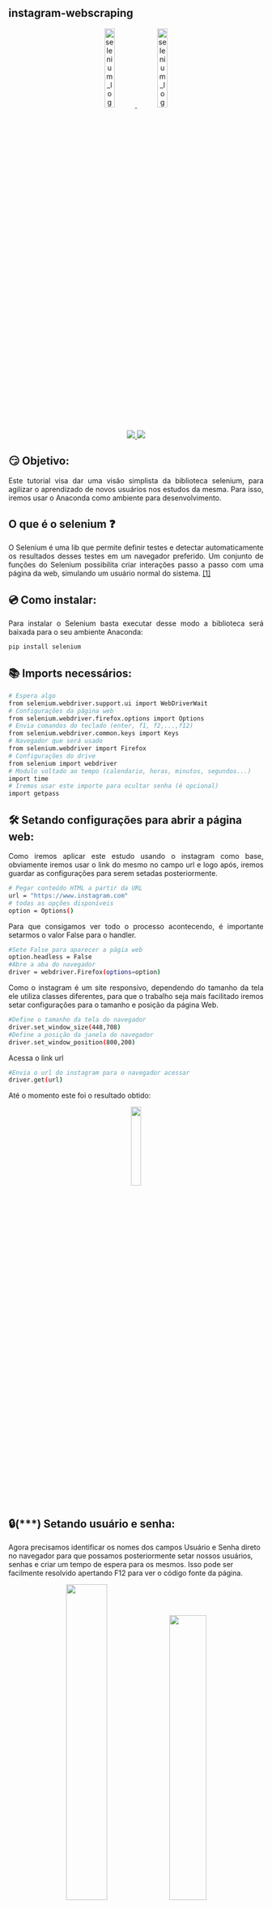 ## instagram-webscraping

<p align="center">
<a href='https://www.selenium.dev/'>
<img width="20%" alt="selenium_logo_large" src="https://user-images.githubusercontent.com/42920754/82577481-6bbe7b80-9b61-11ea-997e-840983ab05fd.png">
<a/>
 <a href='https://www.anaconda.com/'>
<img width="20%" alt="selenium_logo_large" src="https://user-images.githubusercontent.com/42920754/82577832-ee473b00-9b61-11ea-85c5-58011d17b0e8.PNG">
<a/>
<p/>
 
<p align="center">
<a href="https://github.com/SeleniumHQ/selenium">
<img src="https://img.shields.io/badge/built%20with-Selenium-yellow.svg" />
</a>
<a href="https://www.python.org/">
<img src="https://img.shields.io/badge/built%20with-Python3-red.svg" />
</a>
<p/>

## 😏 Objetivo:
<p align='Justify'>
Este tutorial visa dar uma visão simplista da biblioteca selenium, para agilizar o aprendizado de novos usuários nos estudos da mesma. Para isso, iremos usar o Anaconda como ambiente para desenvolvimento.
<p/>

## O que é o selenium ❓
<p align='Justify'>
O Selenium é uma lib que permite definir testes e detectar automaticamente os resultados desses testes em um navegador preferido. Um conjunto de funções do Selenium possibilita criar interações passo a passo com uma página da web, simulando um usuário normal do sistema.
<a href='https://www.browserstack.com/guide/python-selenium-to-run-web-automation-test'>[1]<a/>
<p/>
 
## 💿 Como instalar:
<p align='Justify'>
Para instalar o Selenium basta executar desse modo a biblioteca será baixada para o seu ambiente Anaconda: <br>
<p/>

```sh
pip install selenium
```

## 📚 Imports necessários:
```sh
# Espera algo
from selenium.webdriver.support.ui import WebDriverWait
# Configurações da página web
from selenium.webdriver.firefox.options import Options
# Envia comandos do teclado (enter, f1, f2,...,f12)
from selenium.webdriver.common.keys import Keys
# Navegador que será usado
from selenium.webdriver import Firefox
# Configurações do drive
from selenium import webdriver
# Modulo voltado ao tempo (calendario, horas, minutos, segundos...)
import time
# Iremos usar este importe para ocultar senha (é opcional)
import getpass 
```

## 🛠️ Setando configurações para abrir a página web:
<p align='Justify'>
Como iremos aplicar este estudo usando o instagram como base, obviamente iremos usar o link do mesmo no campo url e logo após, iremos guardar as configurações para serem setadas posteriormente.
<p/>

```sh
# Pegar conteúdo HTML a partir da URL
url = "https://www.instagram.com"
# todas as opções disponíveis
option = Options()
```

<p align='Justify'>
Para que consigamos ver todo o processo acontecendo, é importante setarmos o valor False para o handler.
<p/>

```sh
#Sete False para aparecer a págia web
option.headless = False
#Abre a aba do navegador
driver = webdriver.Firefox(options=option)
```

<p align='Justify'>
Como o instagram é um site responsivo, dependendo do tamanho da tela ele utiliza classes diferentes, para que o trabalho seja mais facilitado iremos setar configurações para o tamanho e posição da página Web.
<p/>

```sh
#Define o tamanho da tela do navegador
driver.set_window_size(448,708)
#Define a posição da janela do navegador
driver.set_window_position(800,200)
```

<p align='Justify'>
Acessa o link url
<p/>

```sh
#Envia o url do instagram para o navegador acessar
driver.get(url)
```

Até o momento este foi o resultado obtido: <br>
<p align="center">
<img src='https://user-images.githubusercontent.com/42920754/82556741-baa7e900-9b40-11ea-9db0-68f9c434cd95.PNG' width='20%'>
<p/>


## 🔒(***) Setando usuário e senha:

Agora precisamos identificar os nomes dos campos Usuário e Senha direto no navegador para que possamos posteriormente setar nossos usuários,  senhas e criar um tempo de espera para os mesmos.
Isso pode ser facilmente resolvido apertando F12 para ver o código fonte da página.

<p align="center">
<img src='https://user-images.githubusercontent.com/42920754/82558320-c812a280-9b43-11ea-9c0d-aec58d9e037a.PNG' width='40%'>
<img src='https://user-images.githubusercontent.com/42920754/82558322-c8ab3900-9b43-11ea-8a61-74644cc5e0f3.PNG' width='38%'>
<p/>

<p align='Justify'>
Vamos primeiramente definir uma função que fará busca pelo elemento "username", para isso usamos find_element_by_name("username"), que procura tags HTML pelo nome:
<p/>

```sh
def esperar_campo(firefox):
  return driver.find_element_by_name("username")
  ```
  
<p align='Justify'>
Em seguida, usaremos o WebDriverWait(driver, 5), sendo DRIVER as configurações da página web e escolhemos 5s como o tempo de espera caso a função "espera_campo()" retornar com êxito:
<p/>

```sh
carregando = WebDriverWait(driver, 5).until(esperar_campo)
```

E por fim, iremos completar os campos usuário e senha:
<br>
Para isso, e iremos usar as funções 

   <ul> 
        <li>driver.find_element_by_name() -> Encontrar o campo especificado com o nome. </li> 
        <li>clear() -> Apagar qualquer dado que esteja contido no campo.</li> 
        <li>send_keys() -> Envia a string para o campo encontrado.</li> 
    </ul>
    

Ficando do seguinte modo para o campo usuário.
 
```sh
# Insere usuário no campo
name_campo = driver.find_element_by_name("username")
name_campo.clear()
name_campo.send_keys("Coloque aqui o seu usuário")
```

O mesmo se repete para o campo password.

```sh
# Insere senha no campo
senha_campo = driver.find_element_by_name("password")
senha_campo.clear()
senha_campo.send_keys("Coloque aqui a sua senha")
```
E por fim aperta ENTER para entrar no instagram

```sh
senha_campo.send_keys(Keys.ENTER)
```

<h4> Desse modo, conseguimos obter o seguinte resultado: <h4/>

<br>
<img src='https://user-images.githubusercontent.com/42920754/82576316-16ce3580-9b60-11ea-826a-2379f22ad601.gif' width='20%'>

## ❗ Retirar notificação:

<p align='Justify'>
Com o resultado a cima conseguimos perceber o surgimento de uma janela JavaScript que irá aparecer sempre que o instagram for aberto pela primeira vez na sessão. O Selenium possue métodos para fechar janelas <a href='https://www.techbeamers.com/handle-alert-popup-selenium-python/'>(pode conferir mais aqui)<a/>, porém, vamos ver como fazer isso usando as funções que usamos até o momento.

Inicialmente, precisamos pegar as referências da janela pois vamos usar xpath para seleciona-la, que nada mais é do que um conjunto de regras de sintaxe para definir partes de um documento XML, e armazenar em variáveis. <a href='http://www.macoratti.net/vb_xpath.htm'>[2]<a/>
<p/>

<p align="center">
<img src='https://user-images.githubusercontent.com/42920754/82602072-e352d180-9b86-11ea-8e2f-02762d23d2e8.PNG' width='40%'>
<img src='https://user-images.githubusercontent.com/42920754/82603081-6d4f6a00-9b88-11ea-952c-a57bcc5cd999.PNG' width='39.5%'>
<p/>

```sh
#Variáveis que vou precisar, elas trazem informações do código da página! 
dialog_box = "//div[@class='piCib']"
button_dialog_box = "//button[@class='aOOlW   HoLwm ']"
```

Após, criaremos uma função similar a função ***esperar_campo()***, e ela será chamada de ***espera_dialog()*** e irá retornar retornar uma resposta quando a dialog box carregar.

```sh
# Funcao para esperar caso a caixa de diálogo ainda não seja encontrada, e espera 5s se for.
def espera_dialog(firefox):
  return driver.find_element_by_xpath(dialog_box)
```

Espera até a função ***espera_dialog()*** retornar um resultado, significando que a caixa de dialogo carregou.

```sh
esperando_jane_dialog = WebDriverWait(driver, 10).until(espera_dialog)
```

Damos um click no botão ***"Agora não"***.

```sh
driver.find_element_by_xpath(button_dialog_box).click()
```
<p align="center">
<img src='https://user-images.githubusercontent.com/42920754/82611072-0cc72980-9b96-11ea-93d7-db3a2f04b923.gif' width='30%'>
<p/>














-------------------------------------------------------------------------------------------------------------------
<br><br><br><br><br><br><br><br><br><br><br><br><br><br><br><br><br><br><br><br><br><br><br><br><br><br><br><br>
<p align="center">
<img src='https://user-images.githubusercontent.com/42920754/82489811-9e606980-9ab8-11ea-93f2-ffed391c5c37.gif' width='40%'>
<img src='https://user-images.githubusercontent.com/42920754/82492237-3e6bc200-9abc-11ea-8213-ede82c7504db.gif' width='40%'>
<p/>

## :memo: License

This project is under the MIT license. See the [LICENSE](https://github.com/gusoliveira/webscraping-instagram/blob/master/LICENSE) for more information.

Made with by gusoliveira21 :wave: [Get in touch!](https://www.linkedin.com/in/gustavo-dami%C3%A3o-magina-de-oliveira-492b0015b/)
